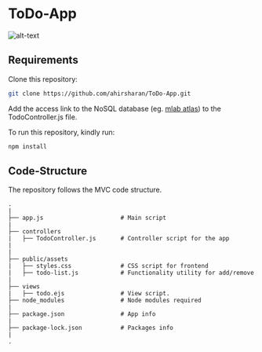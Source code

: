 # ToDo-App
![alt-text](https://i.ibb.co/6rdn73Y/Screen-Shot-2020-05-25-at-7-17-38-PM.png)

## Requirements
Clone this repository:

```bash
git clone https://github.com/ahirsharan/ToDo-App.git
```

Add the access link to the NoSQL database (eg. [mlab atlas](https://mlab.com/login/)) to the TodoController.js file.

To run this repository, kindly run:
```bash
npm install
```
## Code-Structure
The repository follows the MVC code structure.

```
.
|  
├── app.js                      # Main script
|
├── controllers           
|   ├── TodoController.js       # Controller script for the app
|
|
├── public/assets                     
|   ├── styles.css              # CSS script for frontend
|   ├── todo-list.js            # Functionality utility for add/remove
|  
├── views           
|   ├── todo.ejs                # View script. 
├── node_modules                # Node modules required      
|
├── package.json                # App info     
|   
├── package-lock.json           # Packages info
|
.
```
